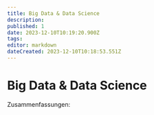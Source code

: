 ```yaml
---
title: Big Data & Data Science
description: 
published: 1
date: 2023-12-10T10:19:20.900Z
tags: 
editor: markdown
dateCreated: 2023-12-10T10:18:53.551Z
---
```


# Big Data & Data Science

Zusammenfassungen:

